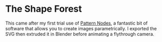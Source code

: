 # The Shape Forest

This came after my first trial use of [Pattern Nodes](https://www.lostminds.com/patternodes3/), a fantastic bit of software that allows you to create images parametrically. I exported the SVG then extruded it in Blender before animating a flythrough camera.  

